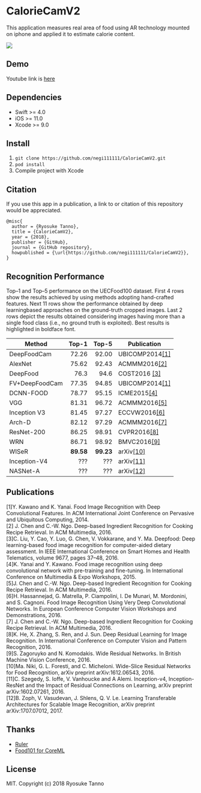# CalorieCamV2
This application measures real area of food using AR technology mounted on iphone and applied it to estimate calorie content.

<img src="https://github.com/negi111111/CalorieCamV2/blob/master/data/dl.gif"/>

## Demo
Youtube link is [here](https://www.youtube.com/watch?v=4fPdq_9fAYw)

## Dependencies
- Swift >= 4.0
- iOS >= 11.0
- Xcode >= 9.0

## Install
1.  `git clone https://github.com/negi111111/CalorieCamV2.git`
2. `pod install`
3. Compile project with Xcode


## Citation
If you use this app in a publication, a link to or citation of this repository would be appreciated.
```
@misc{
  author = {Ryosuke Tanno},
  title = {CalorieCamV2},
  year = {2018},
  publisher = {GitHub},
  journal = {GitHub repository},
  howpublished = {\url{https://github.com/negi111111/CalorieCamV2}},
}
```
## Recognition Performance

Top–1 and Top–5 performance on the UECFood100
dataset. First 4 rows show the results achieved
by using methods adopting hand-crafted features. Next
11 rows show the performance obtained by deep learningbased
approaches on the ground-truth cropped images. Last
2 rows depict the results obtained considering images having
more than a single food class (i.e., no ground truth is
exploited). Best results is highlighted in boldface font.


|Method|Top-1|Top-5|Publication|
|---|---:|---:|---|
|DeepFoodCam   |  72.26 | 92.00  |  UBICOMP2014[[1]](#1) |
|AlexNet| 75.62  |  92.43  | ACMMM2016[[2]](#2)|
| DeepFood  |  76.3 |   94.6 | COST2016 [[3]](#3) |
|FV+DeepFoodCam   |77.35   |  94.85  |  UBICOMP2014[[1]](#1) |
|DCNN-FOOD   |78.77   | 95.15  |  ICME2015[[4]](#4) |
|VGG   |81.31   | 96.72  |  ACMMM2016[[5]](#5) |
|Inception V3   | 81.45   |  97.27 |  ECCVW2016[[6]](#6) |
|Arch-D   |  82.12  |  97.29  |   ACMMM2016[[7]](#7)|
|ResNet-200   | 86.25  |  98.91  | CVPR2016[[8]](#8)  |
|WRN   | 86.71  |   98.92 | BMVC2016[[9]](#9)  |
|WISeR   | **89.58**  | **99.23**  | arXiv[[10]](#10) |
|Inception-V4   |???   |???   |arXiv[[11]](#11)   |
|NASNet-A   |???   |???   |arXiv[[12]](#12)   |

## Publications
<a id='1'>
[1]Y. Kawano and K. Yanai. Food Image Recognition with
Deep Convolutional Features. In ACM International Joint
Conference on Pervasive and Ubiquitous Computing, 2014.
<br>
<a id='2'>
[2] J. Chen and C.-W. Ngo. Deep-based Ingredient Recognition
for Cooking Recipe Retrieval. In ACM Multimedia, 2016.
<br>
<a id='3'>
[3]C. Liu, Y. Cao, Y. Luo, G. Chen, V. Vokkarane, and Y. Ma.
Deepfood: Deep learning-based food image recognition for
computer-aided dietary assessment. In IEEE International
Conference on Smart Homes and Health Telematics, volume
9677, pages 37–48, 2016.
<br>
<a id='4'>
[4]K. Yanai and Y. Kawano. Food image recognition using deep
convolutional network with pre-training and fine-tuning. In
International Conference on Multimedia & Expo Workshops, 2015.
<br>
<a id='5'>
[5]J. Chen and C.-W. Ngo. Deep-based Ingredient Recognition
for Cooking Recipe Retrieval. In ACM Multimedia, 2016.
<br>
<a id='6'>
[6]H. Hassannejad, G. Matrella, P. Ciampolini, I. De Munari,
M. Mordonini, and S. Cagnoni. Food Image Recognition Using
Very Deep Convolutional Networks. In European Conference
Computer Vision Workshops and Demonstrations, 2016.
<br>
<a id='7'>
[7] J. Chen and C.-W. Ngo. Deep-based Ingredient Recognition
for Cooking Recipe Retrieval. In ACM Multimedia, 2016.
<br>
<a id='8'>
[8]K. He, X. Zhang, S. Ren, and J. Sun. Deep Residual Learning
for Image Recognition. In International Conference on
Computer Vision and Pattern Recognition, 2016.
<br>
<a id='9'>
[9]S. Zagoruyko and N. Komodakis. Wide Residual Networks.
In British Machine Vision Conference, 2016.
<br>
<a id='10'>
[10]Ma. Niki, G. L. Foresti, and C. Micheloni. Wide-Slice Residual Networks for Food Recognition, arXiv preprint arXiv:1612.06543, 2016.
<br>
<a id='11'>
[11]C. Szegedy, S. Ioffe, V. Vanhoucke and A Alemi. Inception-v4, Inception-ResNet and the Impact of Residual Connections on Learning, arXiv preprint  arXiv:1602.07261, 2016.
<br>
<a id='12'>
[12]B. Zoph, V. Vasudevan, J. Shlens, Q. V. Le. Learning Transferable Architectures for Scalable Image Recognition, arXiv preprint  arXiv:1707.07012, 2017.

## Thanks
- [Ruler](https://github.com/TBXark/Ruler)
- [Food101 for CoreML](https://github.com/ph1ps/Food101-CoreML)

## License
MIT. Copyright (c) 2018 Ryosuke Tanno
